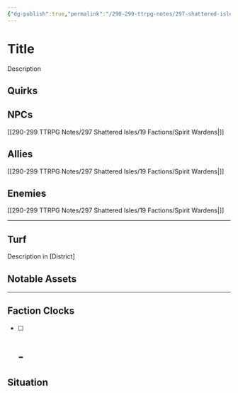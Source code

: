 ```yaml
---
{"dg-publish":true,"permalink":"/290-299-ttrpg-notes/297-shattered-isles/19-factions/spirit-wardens/"}
---
```



# Title

Description

## Quirks

## NPCs

[[290-299 TTRPG Notes/297 Shattered Isles/19 Factions/Spirit Wardens\|]]

## Allies

[[290-299 TTRPG Notes/297 Shattered Isles/19 Factions/Spirit Wardens\|]]

## Enemies

[[290-299 TTRPG Notes/297 Shattered Isles/19 Factions/Spirit Wardens\|]]

****

## Turf

Description in [District]

## Notable Assets

****

## Faction Clocks

- [ ] # - 

## Situation